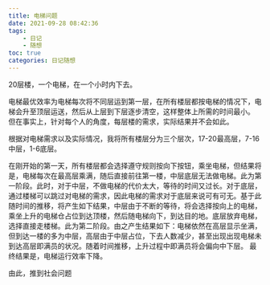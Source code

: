 ```yaml
---
title: 电梯问题
date: 2021-09-28 08:42:36
tags:
    - 日记
    - 随想
toc: true
categories: 日记随想
---
```


20层楼，一个电梯，在一个小时内下去。

电梯最优效率为电梯每次将不同层运到第一层，在所有楼层都按电梯的情况下，电梯会升至顶层运送，然后从上层到下层逐步清空，这样整体上所需的时间最小。
但在事实上，针对每个人的角度，每层楼的需求，实际结果并不会如此。

根据对电梯需求以及实际情况，我将所有楼层分为三个层次，17-20最高层，7-16中层，1-6底层。

在刚开始的第一天，所有楼层都会选择遵守规则按向下按钮，乘坐电梯，但结果将是，电梯每次在最高层乘满，随后直接前往第一楼，中层底层无法做电梯。此为第一阶段。此时，对于中层，不做电梯的代价太大，等待的时间又过长。对于底层，通过楼梯可以跳过对电梯的需求，因此电梯的需求对于底层来说可有可无。基于此随时间的推移，将产生如下结果，中层由于不断的等待，将会选择按向上的电梯，乘坐上升的电梯仓占位到达顶楼，然后随电梯向下，到达目的地。底层放弃电梯，选择直接走楼梯。此为第二阶段。由之产生结果如下：电梯依然在高层显示坐满，但到达一楼的多为中层，高层由于中层占位，下去人数减少，甚至出现出现电梯未到达高层即满员的状况。随着时间推移，上升过程中即满员将会偏向中下层。
最终结果是，电梯运行效率下降。

由此，推到社会问题